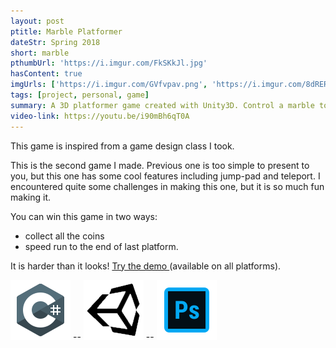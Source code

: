 ```yaml
---
layout: post
ptitle: Marble Platformer
dateStr: Spring 2018
short: marble
pthumbUrl: 'https://i.imgur.com/FkSKkJl.jpg'
hasContent: true
imgUrls: ['https://i.imgur.com/GVfvpav.png', 'https://i.imgur.com/8dRERWI.png', 'https://i.imgur.com/4uUSDFp.png', 'https://i.imgur.com/zvD1XBO.png']
tags: [project, personal, game]
summary: A 3D platformer game created with Unity3D. Control a marble to collect coins on the platforms.
video-link: https://youtu.be/i90mBh6qT0A
---
```

This game is inspired from a game design class I took.

This is the second game I made. Previous one is too simple to present to you, but this one has some cool features including jump-pad and teleport. I encountered quite some challenges in making this one, but it is so much fun making it.

You can win this game in two ways:
* collect all the coins
* speed run to the end of last platform.

It is harder than it looks! [Try the demo ](https://drive.google.com/open?id=1jPbJiUzC0FaQrGHwYtIguqc2XLTEaNQK) (available on all platforms).

![C# Logo](/assets/logos/c-sharp.png) -- ![Unity Logo](/assets/logos/unity.png) -- ![Adobe Photoshop Logo](/assets/logos/photoshop.png)
